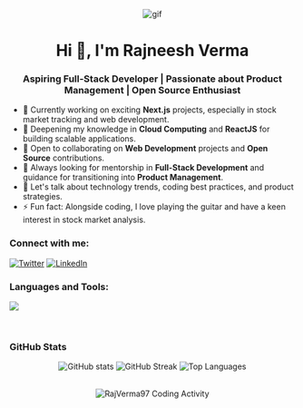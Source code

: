 <p align="center">
    <img src="https://github.com/RajVerma97/RajVerma97/assets/91251535/eb712f93-6fe4-4c84-8d05-8e22d29b9a18" alt="gif">
</p>

<h1 align="center">Hi 👋, I'm Rajneesh Verma</h1>
<h3 align="center">Aspiring Full-Stack Developer | Passionate about Product Management | Open Source Enthusiast</h3>



- 🔭 Currently working on exciting **Next.js** projects, especially in stock market tracking and web development.
- 🌱 Deepening my knowledge in **Cloud Computing** and **ReactJS** for building scalable applications.
- 👯 Open to collaborating on **Web Development** projects and **Open Source** contributions.
- 🤝 Always looking for mentorship in **Full-Stack Development** and guidance for transitioning into **Product Management**.
- 💬 Let's talk about technology trends, coding best practices, and product strategies.
- ⚡ Fun fact: Alongside coding, I love playing the guitar and have a keen interest in stock market analysis.

<h3 align="left">Connect with me:</h3>
<p align="left">
<a href="https://x.com/RajVerma885633" target="blank"><img src="https://skillicons.dev/icons?i=twitter" alt="Twitter" /></a>
<a href="https://www.linkedin.com/in/rajneesh-verma-026b141b7/" target="blank"><img src="https://skillicons.dev/icons?i=linkedin" alt="LinkedIn" /></a>
</p>

<h3 align="left">Languages and Tools:</h3>
<p align="left">
  <a href="https://skillicons.dev">
    <img src="https://skillicons.dev/icons?i=ts,nextjs,react,nodejs,prisma,mongodb,postgres,sqlite,tailwind,js,cpp,java,html,css,git,github,figma,vscode,bash,docker&perline=10" />
  </a>
</p>

<br>

<h3 align="left">GitHub Stats </h3>
<div align="center">
 
<p align="center">
  <img src="https://github-readme-stats.vercel.app/api?username=RajVerma97&show_icons=true&locale=en&theme=dark" alt="GitHub stats" />
  <img src="https://github-readme-streak-stats.herokuapp.com/?user=RajVerma97&theme=dark" alt="GitHub Streak" />
  <img src="https://github-readme-stats.vercel.app/api/top-langs?username=RajVerma97&show_icons=true&locale=en&layout=compact&theme=dark" alt="Top Languages" />
</p>

<br>
  <img align="center" src="https://github-readme-stats.vercel.app/api/wakatime?username=RajVerma97&theme=dark" alt="RajVerma97 Coding Activity" />
</div>
